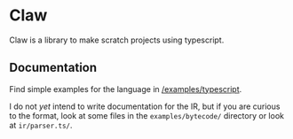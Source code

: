 # Claw

Claw is a library to make scratch projects using typescript.

## Documentation

Find simple examples for the language in [/examples/typescript](/examples/typescript/).

I do not *yet* intend to write documentation for the IR, but if you are curious to the format, look at some files in the `examples/bytecode/` directory or look at `ir/parser.ts/`.
